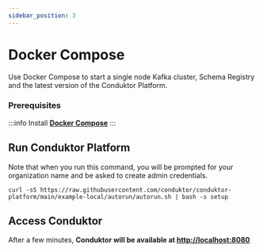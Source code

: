 ```yaml
---
sidebar_position: 3
---
```


# Docker Compose

Use Docker Compose to start a single node Kafka cluster, Schema Registry and the latest version of the Conduktor Platform.

### Prerequisites

:::info
Install **[Docker Compose](https://docs.docker.com/compose/install/)**
:::

## Run Conduktor Platform

Note that when you run this command, you will be prompted for your organization name and be asked to create admin credentials.

```
curl -sS https://raw.githubusercontent.com/conduktor/conduktor-platform/main/example-local/autorun/autorun.sh | bash -s setup
```

## Access Conduktor

After a few minutes, **Conduktor will be available at [http://localhost:8080](http://localhost:8080)**
